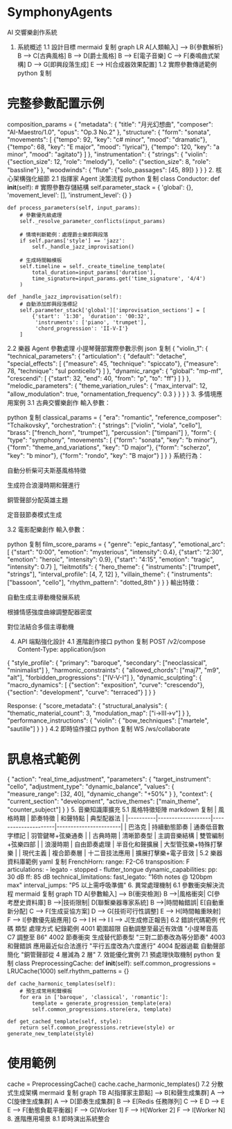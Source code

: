 # SymphonyAgents

AI 交響樂創作系統

1. 系統概述
   1.1 設計目標
   mermaid
   复制
   graph LR
   A[人類輸入] --> B{參數解析}
   B --> C[古典風格]
   B --> D[爵士風格]
   B --> E[電子音樂]
   C --> F[奏鳴曲式架構]
   D --> G[即興段落生成]
   E --> H[合成器效果配置]
   1.2 實際參數傳遞範例
   python
   复制

# 完整參數配置示例

composition_params = {
"metadata": {
"title": "月光幻想曲",
"composer": "AI-Maestro/1.0",
"opus": "Op.3 No.2"
},
"structure": {
"form": "sonata",
"movements": [
{"tempo": 92, "key": "c# minor", "mood": "dramatic"},
{"tempo": 68, "key": "E major", "mood": "lyrical"},
{"tempo": 120, "key": "a minor", "mood": "agitato"}
]
},
"instrumentation": {
"strings": {
"violin": {"section_size": 12, "role": "melody"},
"cello": {"section_size": 8, "role": "bassline"}
},
"woodwinds": {
"flute": {"solo_passages": [45, 89]}
}
}
} 2. 核心架構強化細節
2.1 指揮家 Agent 決策流程
python
复制
class Conductor:
def **init**(self): # 實際參數存儲結構
self.parameter_stack = {
'global': {},
'movement_level': [],
'instrument_level': {}
}

    def process_parameters(self, input_params):
        # 參數優先級處理
        self._resolve_parameter_conflicts(input_params)

        # 情境判斷範例：處理爵士樂即興段落
        if self.params['style'] == 'jazz':
            self._handle_jazz_improvisation()

        # 生成時間軸模板
        self.timeline = self._create_timeline_template(
            total_duration=input_params['duration'],
            time_signature=input_params.get('time_signature', '4/4')
        )

    def _handle_jazz_improvisation(self):
        # 自動添加即興段落標記
        self.parameter_stack['global']['improvisation_sections'] = [
            {'start': '1:30', 'duration': '00:32',
             'instruments': ['piano', 'trumpet'],
             'chord_progression': 'II-V-I'}
        ]

2.2 樂器 Agent 參數處理
小提琴聲部實際參數示例
json
复制
{
"violin_1": {
"technical_parameters": {
"articulation": {
"default": "detache",
"special_effects": [
{"measure": 45, "technique": "spiccato"},
{"measure": 78, "technique": "sul ponticello"}
]
},
"dynamic_range": {
"global": "mp-mf",
"crescendi": [
{"start": 32, "end": 40, "from": "p", "to": "ff"}
]
}
},
"melodic_parameters": {
"theme_variation_rules": {
"max_interval": 12,
"allow_modulation": true,
"ornamentation_frequency": 0.3
}
}
}
} 3. 多情境應用案例
3.1 古典交響樂創作
輸入參數：

python
复制
classical_params = {
"era": "romantic",
"reference_composer": "Tchaikovsky",
"orchestration": {
"strings": ["violin", "viola", "cello"],
"brass": ["french_horn", "trumpet"],
"percussion": ["timpani"]
},
"form": {
"type": "symphony",
"movements": [
{"form": "sonata", "key": "b minor"},
{"form": "theme_and_variations", "key": "D major"},
{"form": "scherzo", "key": "b minor"},
{"form": "rondo", "key": "B major"}
]
}
}
系統行為：

自動分析柴可夫斯基風格特徵

生成符合浪漫時期和聲進行

銅管聲部分配英雄主題

定音鼓節奏模式生成

3.2 電影配樂創作
輸入參數：

python
复制
film_score_params = {
"genre": "epic_fantasy",
"emotional_arc": [
{"start": "0:00", "emotion": "mysterious", "intensity": 0.4},
{"start": "2:30", "emotion": "heroic", "intensity": 0.9},
{"start": "4:15", "emotion": "tragic", "intensity": 0.7}
],
"leitmotifs": {
"hero_theme": {
"instruments": ["trumpet", "strings"],
"interval_profile": [4, 7, 12]
},
"villain_theme": {
"instruments": ["bassoon", "cello"],
"rhythm_pattern": "dotted_8th"
}
}
}
輸出特徵：

自動生成主導動機發展系統

根據情感強度曲線調整配器密度

對位法結合多個主導動機

4. API 端點強化設計
   4.1 進階創作接口
   python
   复制
   POST /v2/compose
   Content-Type: application/json

{
"style_profile": {
"primary": "baroque",
"secondary": ["neoclassical", "minimalist"]
},
"harmonic_constraints": {
"allowed_chords": ["maj7", "m9", "alt"],
"forbidden_progressions": ["IV-V-I"]
},
"dynamic_sculpting": {
"macro_dynamics": [
{"section": "exposition", "curve": "crescendo"},
{"section": "development", "curve": "terraced"}
]
}
}

Response:
{
"score_metadata": {
"structural_analysis": {
"thematic_material_count": 3,
"modulation_map": ["i->III->v"]
}
},
"performance_instructions": {
"violin": {
"bow_techniques": ["martele", "sautille"]
}
}
}
4.2 即時協作接口
python
复制
WS /ws/collaborate

# 訊息格式範例

{
"action": "real_time_adjustment",
"parameters": {
"target_instrument": "cello",
"adjustment_type": "dynamic_balance",
"values": {
"measure_range": [32, 40],
"dynamic_change": "+50%"
}
},
"context": {
"current_section": "development",
"active_themes": ["main_theme", "counter_subject"]
}
} 5. 音樂知識庫擴充
5.1 風格特徵矩陣
markdown
复制
| 風格時期 | 節奏特徵 | 和聲特點 | 典型配器法 |
|----------|-------------------|---------------------|-----------------------|
| 巴洛克 | 持續動態節奏 | 通奏低音數字標記 | 羽管鍵琴+弦樂通奏 |
| 古典時期 | 清晰節奏型 | 主調音樂結構 | 雙管編制+弦樂四部 |
| 浪漫時期 | 自由節奏處理 | 半音化和聲擴展 | 大型管弦樂+特殊打擊樂 |
| 現代主義 | 複合節奏層 | 十二音技法應用 | 擴展打擊樂+電子音效 |
5.2 樂器資料庫範例
yaml
复制
FrenchHorn:
range: F2-C6
transposition: F
articulations: - legato - stopped - flutter_tongue
dynamic_capabilities:
pp: 30 dB
ff: 85 dB
technical_limitations:
fast_legato: "16th notes @ 120bpm max"
interval_jumps: "P5 以上需呼吸準備" 6. 異常處理機制
6.1 參數衝突解決流程
mermaid
复制
graph TD
A[參數輸入] --> B{衝突檢測}
B -->|風格衝突| C[參考歷史資料庫]
B -->|技術限制| D[聯繫樂器專家系統]
B -->|時間軸錯誤| E[自動重新分配]
C --> F[生成妥協方案]
D --> G[技術可行性調整]
E --> H[時間軸重映射]
F --> I[參數優先級應用]
G --> I
H --> I
I --> J[生成修正報告]
6.2 錯誤代碼範例
代碼 類型 處理方式 紀錄範例
4001 範圍超限 自動調整至最近有效值 "小提琴音高 C7 調整至 B6"
4002 節奏衝突 生成替代節奏型 "三對二節奏改為等分節奏"
4003 和聲錯誤 應用最近似合法進行 "平行五度改為六度進行"
4004 配器過載 自動聲部簡化 "銅管聲部從 4 層減為 2 層" 7. 效能優化實例
7.1 預處理快取機制
python
复制
class PreprocessingCache:
def **init**(self):
self.common_progressions = LRUCache(1000)
self.rhythm_patterns = {}

    def cache_harmonic_templates(self):
        # 預生成常用和聲模板
        for era in ['baroque', 'classical', 'romantic']:
            template = generate_progression_template(era)
            self.common_progressions.store(era, template)

    def get_cached_template(self, style):
        return self.common_progressions.retrieve(style) or generate_new_template(style)

# 使用範例

cache = PreprocessingCache()
cache.cache_harmonic_templates()
7.2 分散式生成架構
mermaid
复制
graph TB
A[指揮家主節點] --> B[和聲生成集群]
A --> C[旋律生成集群]
A --> D[節奏生成集群]
B --> E[Redis 任務隊列]
C --> E
D --> E
E --> F[動態負載平衡器]
F --> G[Worker 1]
F --> H[Worker 2]
F --> I[Worker N] 8. 進階應用場景
8.1 即時演出系統整合
